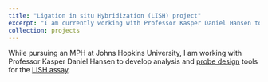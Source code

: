 ```yaml
---
title: "Ligation in situ Hybridization (LISH) project"
excerpt: "I am currently working with Professor Kasper Daniel Hansen to develop analysis and __[probe design](https://www.biorxiv.org/content/early/2017/08/16/171504)__ tools for the __[LISH assay](https://academic.oup.com/nar/article/45/14/e128/3858200)__."
collection: projects
---
```

While pursuing an MPH at Johns Hopkins University, I am working with Professor Kasper Daniel Hansen to develop analysis and [probe design](https://www.biorxiv.org/content/early/2017/08/16/171504) tools for the [LISH assay](https://academic.oup.com/nar/article/45/14/e128/3858200).
